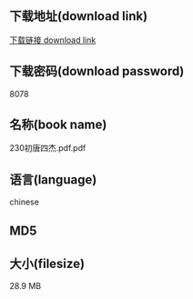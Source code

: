 ## 下载地址(download link)
[下载链接 download link](https://tutu365.netlify.app/?s=230%E5%88%9D%E5%94%90%E5%9B%9B%E6%9D%B0.pdf)

## 下载密码(download password)
8078

## 名称(book name)
230初唐四杰.pdf.pdf

## 语言(language)
chinese

## MD5


## 大小(filesize)
28.9 MB
